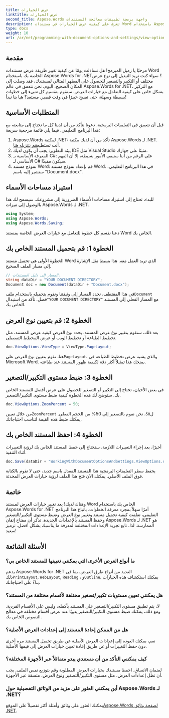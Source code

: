 ```yaml
---
title: عرض الخيارات
linktitle: عرض الخيارات
second_title: Aspose.Words واجهة برمجة تطبيقات معالجة المستندات
description: تعرف على كيفية عرض الخيارات في مستندات Word باستخدام Aspose.Words لـ .NET. يغطي هذا الدليل إعداد أنواع العرض وضبط مستويات التكبير/التصغير وحفظ المستند.
type: docs
weight: 10
url: /ar/net/programming-with-document-options-and-settings/view-options/
---
```

## مقدمة

مرحبًا يا زميل المبرمج! هل تساءلت يومًا عن كيفية تغيير طريقة عرض مستندات Word الخاصة بك باستخدام Aspose.Words for .NET؟ سواء كنت تريد التبديل إلى نوع عرض مختلف أو التكبير والتصغير للحصول على المظهر المثالي لمستندك، فقد وصلت إلى المكان الصحيح. اليوم، نحن نتعمق في عالم Aspose.Words for .NET، مع التركيز بشكل خاص على كيفية التعامل مع خيارات العرض. سنقوم بتقسيم كل شيء إلى خطوات بسيطة وسهلة، حتى تصبح خبيرًا في وقت قصير. مستعد؟ هيا بنا نبدأ!

## المتطلبات الأساسية

قبل أن نتعمق في التعليمات البرمجية، دعونا نتأكد من أن لدينا كل ما نحتاج إلى متابعته مع هذا البرنامج التعليمي. فيما يلي قائمة مرجعية سريعة:

1.  Aspose.Words لمكتبة .NET: تأكد من أن لديك مكتبة Aspose.Words لـ .NET. أنت تستطيع[قم بتنزيله هنا](https://releases.aspose.com/words/net/).
2. بيئة التطوير: يجب أن يكون لديك IDE مثل Visual Studio مثبتًا على جهازك.
3. المعرفة الأساسية بـ C#: على الرغم من أننا سنبقي الأمور بسيطة، إلا أن الفهم الأساسي لـ C# سيكون مفيدًا.
4. نموذج مستند Word: قم بإعداد نموذج مستند Word. في هذا البرنامج التعليمي، سنشير إليه باسم "Document.docx".

## استيراد مساحات الأسماء

للبدء، تحتاج إلى استيراد مساحات الأسماء الضرورية إلى مشروعك. سيسمح لك هذا بالوصول إلى ميزات Aspose.Words لـ .NET.

```csharp
using System;
using Aspose.Words;
using Aspose.Words.Saving;
```

دعنا نقسم كل خطوة للتعامل مع خيارات العرض الخاصة بمستند Word الخاص بك.

## الخطوة 1: قم بتحميل المستند الخاص بك

الخطوة الأولى هي تحميل مستند Word الذي تريد العمل معه. هذا بسيط مثل الإشارة إلى مسار الملف الصحيح.

```csharp
// المسار إلى دليل المستندات.
string dataDir = "YOUR DOCUMENT DIRECTORY";
Document doc = new Document(dataDir + "Document.docx");
```

 في هذا المقتطف، نحدد المسار إلى وثيقتنا ونقوم بتحميله باستخدام ملف`Document` فصل. تأكد من استبدال`"YOUR DOCUMENT DIRECTORY"` مع المسار الفعلي إلى المستند الخاص بك.

## الخطوة 2: قم بتعيين نوع العرض

بعد ذلك، سنقوم بتغيير نوع عرض المستند. يحدد نوع العرض كيفية عرض المستند، مثل تخطيط الطباعة أو تخطيط الويب أو عرض المخطط التفصيلي.

```csharp
doc.ViewOptions.ViewType = ViewType.PageLayout;
```

 هنا، نقوم بتعيين نوع العرض على`PageLayout`، والذي يشبه عرض تخطيط الطباعة في Microsoft Word. يمنحك هذا تمثيلاً أكثر دقة لكيفية ظهور المستند عند طباعته.

## الخطوة 3: ضبط مستوى التكبير/التصغير

في بعض الأحيان، تحتاج إلى التكبير أو التصغير للحصول على عرض أفضل للمستند الخاص بك. ستوضح لك هذه الخطوة كيفية ضبط مستوى التكبير/التصغير.

```csharp
doc.ViewOptions.ZoomPercent = 50;
```

 من خلال تعيين`ZoomPercent` ل`50`، نحن نقوم بالتصغير إلى 50% من الحجم الفعلي. يمكنك ضبط هذه القيمة لتناسب احتياجاتك.

## الخطوة 4: احفظ المستند الخاص بك

أخيرًا، بعد إجراء التغييرات اللازمة، ستحتاج إلى حفظ المستند الخاص بك لرؤية التغييرات أثناء التنفيذ.

```csharp
doc.Save(dataDir + "WorkingWithDocumentOptionsAndSettings.ViewOptions.docx");
```

يحفظ سطر التعليمات البرمجية هذا المستند المعدل باسم جديد، حتى لا تقوم بالكتابة فوق الملف الأصلي. يمكنك الآن فتح هذا الملف لرؤية خيارات العرض المحدثة.

## خاتمة

وهناك لديك! يعد تغيير خيارات العرض لمستند Word الخاص بك باستخدام Aspose.Words for .NET أمرًا سهلاً بمجرد معرفة الخطوات. باتباع هذا البرنامج التعليمي، تعلمت كيفية تحميل مستند وتغيير نوع العرض وضبط مستوى التكبير/التصغير وحفظ المستند بالإعدادات الجديدة. تذكر أن مفتاح إتقان Aspose.Words لـ .NET هو الممارسة. لذا، تابع تجربة الإعدادات المختلفة لمعرفة ما يناسبك بشكل أفضل. ترميز سعيد!

## الأسئلة الشائعة

### ما أنواع العرض الأخرى التي يمكنني تعيينها للمستند الخاص بي؟

 يدعم Aspose.Words for .NET العديد من أنواع طرق العرض، بما في ذلك`PrintLayout`, `WebLayout`, `Reading` ، و`Outline`. يمكنك استكشاف هذه الخيارات بناءً على احتياجاتك.

### هل يمكنني تعيين مستويات تكبير/تصغير مختلفة لأقسام مختلفة من المستند؟

لا، يتم تطبيق مستوى التكبير/التصغير على المستند بأكمله، وليس على الأقسام الفردية. ومع ذلك، يمكنك ضبط مستوى التكبير/التصغير يدويًا عند عرض أقسام مختلفة في معالج النصوص الخاص بك.

### هل من الممكن إعادة المستند إلى إعدادات العرض الأصلية؟

نعم، يمكنك العودة إلى إعدادات العرض الأصلية عن طريق تحميل المستند مرة أخرى دون حفظ التغييرات أو عن طريق إعادة تعيين خيارات العرض إلى قيمها الأصلية.

### كيف يمكنني التأكد من أن مستندي يبدو متماثلاً عبر الأجهزة المختلفة؟

لضمان الاتساق، احفظ مستندك بخيارات العرض المطلوبة وقم بتوزيع نفس الملف. يجب أن تظل إعدادات العرض، مثل مستوى التكبير/التصغير ونوع العرض، متسقة عبر الأجهزة.

### أين يمكنني العثور على مزيد من الوثائق التفصيلية حول Aspose.Words لـ .NET؟

 يمكنك العثور على وثائق وأمثلة أكثر تفصيلاً على الموقع[Aspose.Words لصفحة وثائق .NET](https://reference.aspose.com/words/net/).